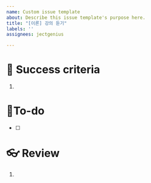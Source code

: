 ```yaml
---
name: Custom issue template
about: Describe this issue template's purpose here.
title: "[이론] 강의 듣기"
labels: ''
assignees: jectgenius

---
```


# 🌈 Success criteria
1. 

# 👷To-do
- [ ] 

# 👓 Review
1.
